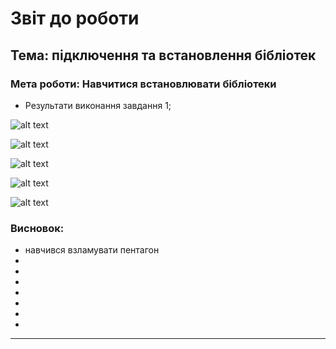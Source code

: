 # Звіт до роботи
## Тема: підключення та встановлення бібліотек
### Мета роботи: Навчитися встановлювати бібліотеки 
-  Результати виконання завдання 1;

![alt text](https://i.imgur.com/ZOCMqwc.png)
            

![alt text](https://i.imgur.com/Z8ow62m.png)

![alt text](https://i.imgur.com/yvx2JWZ.png)

![alt text](https://i.imgur.com/yvx2JWZ.png)

![alt text](https://i.imgur.com/Z8ow62m.png)


### Висновок: 


-  навчився взламувати пентагон 
-  
-  
-  
-  
-  
-  
-  
---